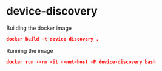 # device-discovery
Building the docker image
```json
docker build -t device-discovery .
```
Running the image
```json
docker run --rm -it --net=host -P device-discovery bash
```
